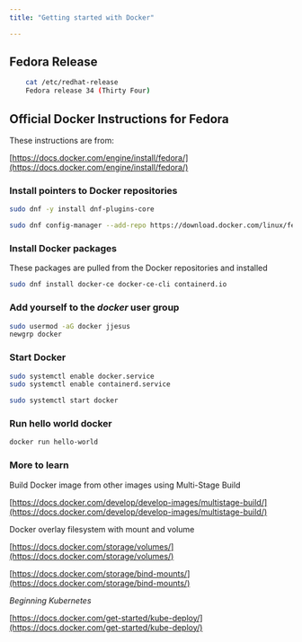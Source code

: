 ```yaml
---
title: "Getting started with Docker"

---
```




## Fedora Release


```bash
    cat /etc/redhat-release
    Fedora release 34 (Thirty Four)
```


## Official Docker Instructions for Fedora

These instructions are from: 

[https://docs.docker.com/engine/install/fedora/](https://docs.docker.com/engine/install/fedora/)

### Install pointers to Docker repositories

```bash
sudo dnf -y install dnf-plugins-core

sudo dnf config-manager --add-repo https://download.docker.com/linux/fedora/docker-ce.repo
```

### Install Docker packages

These packages are pulled from the Docker repositories and installed

```bash
sudo dnf install docker-ce docker-ce-cli containerd.io
```

### Add yourself to the *docker* user group


```bash
sudo usermod -aG docker jjesus
newgrp docker
```


### Start Docker


```bash
sudo systemctl enable docker.service
sudo systemctl enable containerd.service

sudo systemctl start docker
```


### Run hello world docker

```bash
docker run hello-world
```

### More to learn


Build Docker image from other images using Multi-Stage Build


[https://docs.docker.com/develop/develop-images/multistage-build/](https://docs.docker.com/develop/develop-images/multistage-build/)


Docker overlay filesystem with mount and volume


[https://docs.docker.com/storage/volumes/](https://docs.docker.com/storage/volumes/)

[https://docs.docker.com/storage/bind-mounts/](https://docs.docker.com/storage/bind-mounts/)



*Beginning Kubernetes*

[https://docs.docker.com/get-started/kube-deploy/](https://docs.docker.com/get-started/kube-deploy/)


